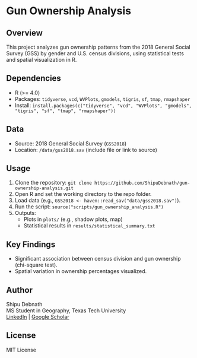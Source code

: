 # Gun Ownership Analysis

## Overview
This project analyzes gun ownership patterns from the 2018 General Social Survey (GSS) by gender and U.S. census divisions, using statistical tests and spatial visualization in R.

## Dependencies
- R (>= 4.0)
- Packages: `tidyverse`, `vcd`, `WVPlots`, `gmodels`, `tigris`, `sf`, `tmap`, `rmapshaper`
- Install: `install.packages(c("tidyverse", "vcd", "WVPlots", "gmodels", "tigris", "sf", "tmap", "rmapshaper"))`

## Data
- Source: 2018 General Social Survey (`GSS2018`)
- Location: `/data/gss2018.sav` (include file or link to source)

## Usage
1. Clone the repository: `git clone https://github.com/ShipuDebnath/gun-ownership-analysis.git`
2. Open R and set the working directory to the repo folder.
3. Load data (e.g., `GSS2018 <- haven::read_sav("data/gss2018.sav")`).
4. Run the script: `source("scripts/gun_ownership_analysis.R")`
5. Outputs:
   - Plots in `plots/` (e.g., shadow plots, map)
   - Statistical results in `results/statistical_summary.txt`

## Key Findings
- Significant association between census division and gun ownership (chi-square test).
- Spatial variation in ownership percentages visualized.

## Author
Shipu Debnath  
MS Student in Geography, Texas Tech University  
[LinkedIn](https://linkedin.com/in/shipudebnath/) | [Google Scholar](https://scholar.google.com/citations?user=WyP6KUUAAAAJ&hl=en)

## License
MIT License
